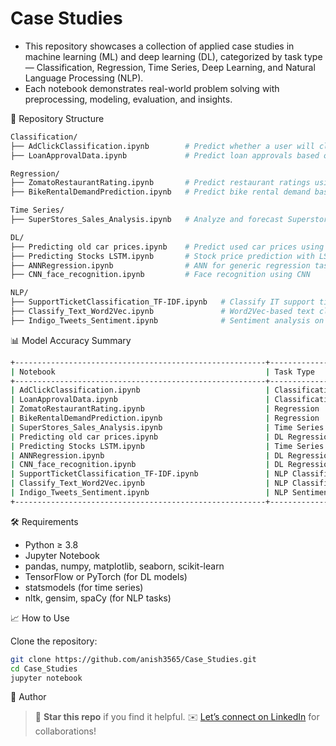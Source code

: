 # Case Studies

* This repository showcases a collection of applied case studies in machine learning (ML) and deep learning (DL), categorized by task type — Classification, Regression, Time Series, Deep Learning, and Natural Language Processing (NLP). 
* Each notebook demonstrates real-world problem solving with preprocessing, modeling, evaluation, and insights.

📁 Repository Structure

```bash
Classification/
├── AdClickClassification.ipynb        # Predict whether a user will click an ad
├── LoanApprovalData.ipynb             # Predict loan approvals based on user info

Regression/
├── ZomatoRestaurantRating.ipynb       # Predict restaurant ratings using review data
├── BikeRentalDemandPrediction.ipynb   # Predict bike rental demand based on weather/season

Time Series/
├── SuperStores_Sales_Analysis.ipynb   # Analyze and forecast Superstore sales

DL/
├── Predicting old car prices.ipynb    # Predict used car prices using deep learning
├── Predicting Stocks LSTM.ipynb       # Stock price prediction with LSTM
├── ANNRegression.ipynb                # ANN for generic regression tasks
├── CNN_face_recognition.ipynb         # Face recognition using CNN

NLP/
├── SupportTicketClassification_TF-IDF.ipynb   # Classify IT support tickets using TF-IDF
├── Classify_Text_Word2Vec.ipynb               # Word2Vec-based text classification
├── Indigo_Tweets_Sentiment.ipynb              # Sentiment analysis on Indigo tweets
```

📊 Model Accuracy Summary

```bash
+--------------------------------------------------------+--------------------+--------------------------+
| Notebook                                               | Task Type          | Final Accuracy / Metric  |
+--------------------------------------------------------+-------------------=+--------------------------+
| AdClickClassification.ipynb                            | Classification     | Accuracy ≈ 94%           |
| LoanApprovalData.ipynb                                 | Classification     | Accuracy ≈ 78%           |
| ZomatoRestaurantRating.ipynb                           | Regression         | Accuracy = 92%           |
| BikeRentalDemandPrediction.ipynb                       | Regression         | Accuracy = 90%           |
| SuperStores_Sales_Analysis.ipynb                       | Time Series        | Accuracy = 80%           |
| Predicting old car prices.ipynb                        | DL Regression      | Accuracy = 91%           |
| Predicting Stocks LSTM.ipynb                           | Time Series DL     | --                       |
| ANNRegression.ipynb                                    | DL Regression      | Accuracy = 90%           |
| CNN_face_recognition.ipynb                             | DL Regression      | Accuracy = 80%           |
| SupportTicketClassification_TF-IDF.ipynb               | NLP Classification | Accuracy ≈ 69%           |
| Classify_Text_Word2Vec.ipynb                           | NLP Classification | --                       |
| Indigo_Tweets_Sentiment.ipynb                          | NLP Sentiment      | F1 Score ≈ 99%           |
+--------------------------------------------------------+--------------------+--------------------------+
```

🛠️ Requirements

* Python ≥ 3.8
* Jupyter Notebook
* pandas, numpy, matplotlib, seaborn, scikit-learn
* TensorFlow or PyTorch (for DL models)
* statsmodels (for time series)
* nltk, gensim, spaCy (for NLP tasks)


📈 How to Use

Clone the repository:

```bash
git clone https://github.com/anish3565/Case_Studies.git
cd Case_Studies
jupyter notebook
```

🧠 Author

> 🌟 **Star this repo** if you find it helpful.
> ✉️ [Let’s connect on LinkedIn](https://www.linkedin.com/in/anishnsut) for collaborations!
